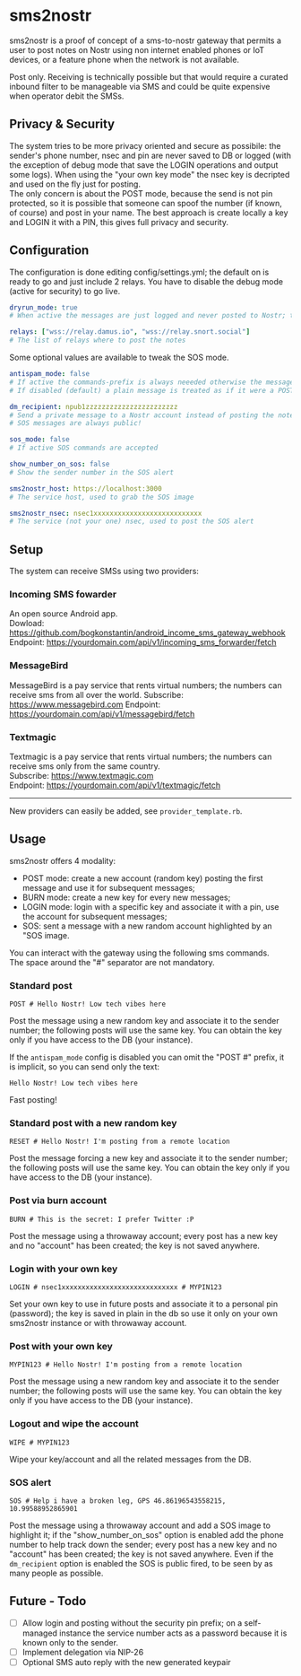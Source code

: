 # sms2nostr

sms2nostr is a proof of concept of a sms-to-nostr gateway that permits a user to post notes on Nostr using non internet enabled phones or IoT devices, or a feature phone when the network is not available.

Post only. Receiving is technically possible but that would require a curated inbound filter to be manageable via SMS and could be quite expensive when operator debit the SMSs.

## Privacy & Security

The system tries to be more privacy oriented and secure as possibile: the sender's phone number, nsec and pin are never saved to DB or logged (with the exception of debug mode that save the LOGIN operations and output some logs).
When using the "your own key mode" the nsec key is decripted and used on the fly just for posting.  
The only concern is about the POST mode, because the send is not pin protected, so it is possible that someone can spoof the number (if known, of course) and post in your name.
The best approach is create locally a key and LOGIN it with a PIN, this gives full privacy and security.

## Configuration

The configuration is done editing config/settings.yml; the default on is ready to go and just include 2 relays. You have to disable the debug mode (active for security) to go live.

```yml
dryrun_mode: true
# When active the messages are just logged and never posted to Nostr; the LOGIN / WIPE commands are saved to DB

relays: ["wss://relay.damus.io", "wss://relay.snort.social"]
# The list of relays where to post the notes
```

Some optional values are available to tweak the SOS mode.

```yml
antispam_mode: false
# If active the commands-prefix is always neeeded otherwise the message is discarted
# If disabled (default) a plain message is treated as if it were a POST

dm_recipient: npub1zzzzzzzzzzzzzzzzzzzzzzz
# Send a private message to a Nostr account instead of posting the note publicly; useful for testing purpose or management of IoT devices
# SOS messages are always public!

sos_mode: false
# If active SOS commands are accepted

show_number_on_sos: false
# Show the sender number in the SOS alert

sms2nostr_host: https://localhost:3000
# The service host, used to grab the SOS image

sms2nostr_nsec: nsec1xxxxxxxxxxxxxxxxxxxxxxxxxxx
# The service (not your one) nsec, used to post the SOS alert
```

## Setup

The system can receive SMSs using two providers:

### Incoming SMS fowarder
An open source Android app.  
Dowload: https://github.com/bogkonstantin/android_income_sms_gateway_webhook  
Endpoint: https://yourdomain.com/api/v1/incoming_sms_forwarder/fetch

### MessageBird
MessageBird is a pay service that rents virtual numbers; the numbers can receive sms from all over the world.
Subscribe: https://www.messagebird.com
Endpoint: https://yourdomain.com/api/v1/messagebird/fetch

### Textmagic
Textmagic is a pay service that rents virtual numbers; the numbers can receive sms only from the same country.  
Subscribe: https://www.textmagic.com  
Endpoint: https://yourdomain.com/api/v1/textmagic/fetch

---

New providers can easily be added, see `provider_template.rb`.

## Usage

sms2nostr offers 4 modality:

* POST mode: create a new account (random key) posting the first message and use it for subsequent messages;
* BURN mode: create a new key for every new messages;
* LOGIN mode: login with a specific key and associate it with a pin, use the account for subsequent messages; 
* SOS: sent a message with a new random account highlighted by an "SOS image.

You can interact with the gateway using the following sms commands.  
The space around the "#" separator are not mandatory.

### Standard post
```
POST # Hello Nostr! Low tech vibes here
```
Post the message using a new random key and associate it to the sender number; the following posts will use the same key. You can obtain the key only if you have access to the DB (your instance).

If the `antispam_mode` config is disabled you can omit the "POST #" prefix, it is implicit, so you can send only the text:

```
Hello Nostr! Low tech vibes here
```
Fast posting!

### Standard post with a new random key
```
RESET # Hello Nostr! I'm posting from a remote location
```
Post the message forcing a new key and associate it to the sender number; the following posts will use the same key. You can obtain the key only if you have access to the DB (your instance).

### Post via burn account
```
BURN # This is the secret: I prefer Twitter :P
```
Post the message using a throwaway account; every post has a new key and no "account" has been created; the key is not saved anywhere.

### Login with your own key
```
LOGIN # nsec1xxxxxxxxxxxxxxxxxxxxxxxxxxxxx # MYPIN123
```
Set your own key to use in future posts and associate it to a personal pin (password); the key is saved in plain in the db so use it only on your own sms2nostr instance or with throwaway account.

### Post with your own key
```
MYPIN123 # Hello Nostr! I'm posting from a remote location
```
Post the message using a new random key and associate it to the sender number; the following posts will use the same key. You can obtain the key only if you have access to the DB (your instance).

### Logout and wipe the account
```
WIPE # MYPIN123
```
Wipe your key/account and all the related messages from the DB.

### SOS alert
```
SOS # Help i have a broken leg, GPS 46.86196543558215, 10.99588952865901
```
Post the message using a throwaway account and add a SOS image to highlight it; if the "show_number_on_sos" option is enabled add the phone number to help track down the sender; every post has a new key and no "account" has been created; the key is not saved anywhere.
Even if the `dm_recipient` option is enabled the SOS is public fired, to be seen by as many people as possible.

## Future - Todo

- [ ] Allow login and posting without the security pin prefix; on a self-managed instance the service number acts as a password because it is known only to the sender.
- [ ] Implement delegation via NIP-26
- [ ] Optional SMS auto reply with the new generated keypair